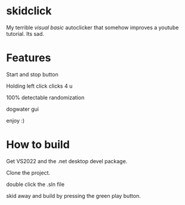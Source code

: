 # skidclick
My terrible *visual basic* autoclicker that somehow improves a youtube tutorial. Its sad.

# Features
Start and stop button

Holding left click clicks 4 u

100% detectable randomization

dogwater gui

enjoy :)

# How to build
Get VS2022 and the .net desktop devel package.

Clone the project.

double click the .sln file

skid away and build by pressing the green play button.
